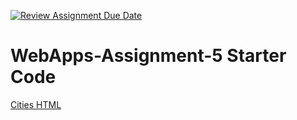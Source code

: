 [![Review Assignment Due Date](https://classroom.github.com/assets/deadline-readme-button-24ddc0f5d75046c5622901739e7c5dd533143b0c8e959d652212380cedb1ea36.svg)](https://classroom.github.com/a/7kKA03Up)
# WebApps-Assignment-5 Starter Code

<a href="https://44-563-webapps-f23.github.io/44563-webapps-f23-assignment5-amitdoddamani123/cities.html">Cities HTML</a>
